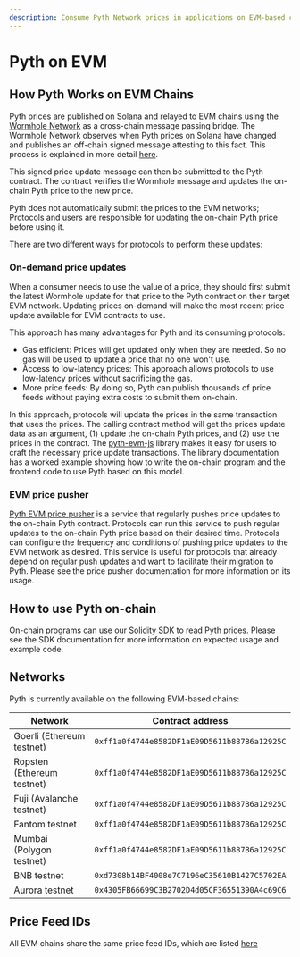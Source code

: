 ```yaml
---
description: Consume Pyth Network prices in applications on EVM-based chains
---
```


# Pyth on EVM

## How Pyth Works on EVM Chains

Pyth prices are published on Solana and relayed to EVM chains using the [Wormhole Network](https://wormholenetwork.com/) as a cross-chain message passing bridge. The Wormhole Network observes when Pyth prices on Solana have changed and publishes an off-chain signed message attesting to this fact. This process is explained in more detail [here](https://docs.wormholenetwork.com/wormhole/).

This signed price update message can then be submitted to the Pyth contract. The contract verifies the Wormhole message and updates the on-chain Pyth price to the new price.

Pyth does not automatically submit the prices to the EVM networks; Protocols and users are responsible for updating the on-chain Pyth price before using it.

There are two different ways for protocols to perform these updates:

### On-demand price updates

When a consumer needs to use the value of a price, they should first submit the latest Wormhole update for that price to the Pyth contract on their target EVM network. Updating prices on-demand will make the most recent price update available for EVM contracts to use.

This approach has many advantages for Pyth and its consuming protocols:

- Gas efficient: Prices will get updated only when they are needed. So no gas will be used to update a price that no one won't use.
- Access to low-latency prices: This approach allows protocols to use low-latency prices without sacrificing the gas. 
- More price feeds: By doing so, Pyth can publish thousands of price feeds without paying extra costs to submit them on-chain.

In this approach, protocols will update the prices in the same transaction that uses the prices. The calling contract method will get the prices update data as an argument, (1) update the on-chain Pyth prices, and (2) use the prices in the contract. The [pyth-evm-js](https://github.com/pyth-network/pyth-js/tree/main/pyth-evm-js) library makes it easy for users to craft the necessary price update transactions. The library documentation has a worked example showing how to write the on-chain program and the frontend code to use Pyth based on this model.

### EVM price pusher

[Pyth EVM price pusher](https://github.com/pyth-network/pyth-js/tree/main/pyth-evm-price-pusher)
is a service that regularly pushes price updates to the on-chain Pyth contract. Protocols can run this service to push regular updates to the on-chain
Pyth price based on their desired time. Protocols can configure the frequency and conditions of pushing price updates to the EVM network as desired. This service is useful for protocols that already depend on regular push updates and want to facilitate their migration to Pyth. Please see the price pusher documentation for more information on its usage.

## How to use Pyth on-chain

On-chain programs can use our [Solidity SDK](https://github.com/pyth-network/pyth-sdk-solidity) to read Pyth prices.
Please see the SDK documentation for more information on expected usage and example code.

## Networks

Pyth is currently available on the following EVM-based chains:

| Network | Contract address |
| -- | -- |
| Goerli (Ethereum testnet) | `0xff1a0f4744e8582DF1aE09D5611b887B6a12925C` |
| Ropsten (Ethereum testnet) | `0xff1a0f4744e8582DF1aE09D5611b887B6a12925C` |
| Fuji (Avalanche testnet) | `0xff1a0f4744e8582DF1aE09D5611b887B6a12925C` |
| Fantom testnet | `0xff1a0f4744e8582DF1aE09D5611b887B6a12925C` |
| Mumbai (Polygon testnet) | `0xff1a0f4744e8582DF1aE09D5611b887B6a12925C` |
| BNB testnet | `0xd7308b14BF4008e7C7196eC35610B1427C5702EA` |
| Aurora testnet | `0x4305FB66699C3B2702D4d05CF36551390A4c69C6` |

## Price Feed IDs

All EVM chains share the same price feed IDs, which are listed [here](https://pyth.network/developers/price-feed-ids/#pyth-cross-chain-testnet)
